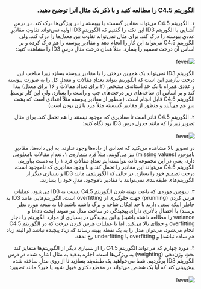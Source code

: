 <div dir="rtl">
  
### الگوریتم C4.5  را مطالعه کنید و با ذکر یک مثال آنرا توضیح دهید. 

۱. الگوریتم C4.5 می‌تواند مقادیر گسسته یا پیوسته را در ویژگی‌ها درک کند. در درسِ آشنایی با الگوریتم ID3 این نکته را گفتیم که الگوریتمِ ID3 اولیه نمی‌تواند تفاوتِ مقادیرِ عددیِ پیوسته را درک کند. برای مثال نمی‌تواند تفاوت بین معدل‌ها را درک کند. ولی الگوریتمِ C4.5 می‌تواند این کار را انجام دهد و مقادیرِ پیوسته را هم درک کرده و بر اساس آن درخت تصمیم را بسازد. مثلاً همان درخت مثالِ درسِ ID3 را مشاهده کنید:<br/><br/>
   ![fever](https://chistio.ir/wp-content/uploads/2018/01/photo_2018-01-21_23-43-16-1-1024x768-1.jpg)
   
   الگوریتمِ ID3 نمی‌تواند یک همچین درختی را با مقادیر پیوسته بسازد زیرا ساختِ این درخت نیازمندِ این است که الگوریتم بتواند تعدادِ مقالات و معدلِ کل را به صورت پیوسته و عددی همراه با یک حدِ آستانه‌ی مشخص (۲ برای تعداد مقالات و ۱۶ برای معدل) پیدا کند و بر اساس آن شاخه‌های زیر درخت‌های چپ و راست را بسازد. ولی این کار توسطِ الگوریتم C4.5 قابل انجام است. (منظور از مقادیر پیوسته مثلاً اعدادی است که پشت سرِ هم می‌آیند و منظور از مقادیر گسسته مثلاً مرد یا زن بودن است)
   
   ۲. الگوریتمِ C4.5 قادر است تا مقادیری که موجود نیستند را هم تحمل کند. برای مثال تصویر زیر را که مانند جدول درس ID3 بود نگاه کنید:<br/><br/>
   ![fever](https://chistio.ir/wp-content/uploads/2018/01/admin-ajax.jpg)
   
   در تصویر بالا مشاهده می‌کنید که تعدادی از داده‌ها وجود ندارند. به این داده‌ها، مقادیرِ ناموجود (missing values) نیز می‌گویند. مثلاً فرد شماره‌ی ۱، تعدادِ مقالات نامعلومی دارد، یعنی در این مجموعه داده نتوانسته‌ایم تعدادِ مقالاتِ فرد ۱ را به دست بیاوریم. الگوریتم C4.5 می‌تواند این مقادیر را تحمل کند و با وجود مقادیری که ناموجود است، درخت تصمیم خود را بسازد. در حالی که الگوریتمی مانند ID3 و بسیاری دیگر از الگوریتم‌های طبقه‌بندی نمی‌توانند با مقادیر ناموجود، مدلِ خود را بسازند.
   
   ۳. سومین موردی که باعث بهینه شدن الگوریتم C4.5 نسبت به ID3 می‌شود، عملیاتِ هرس کردن (prunning) جهت جلوگیری از overfitting است. الگوریتم‌هایی مانند ID3 به خاطر اینکه سعی دارند تا حد امکان شاخه و برگ داشته باشند (تا به نتیجه مورد نظر برسند) با احتمال بالاتری دارای پیچیدگی در ساخت مدل می‌شوند (بحث bias و variance را مطالعه داشته باشید) و این پیچیدگی در بسیاری از موارد الگوریتم را دچار overfitting و خطای بالا می‌کند. اما با عملیات هرس کردن درخت که در الگوریتم C4.5 انجام می‌شود، می‌توان مدل را به یک نقطه بهینه رساند که زیاد پیچیده نباشد (و البته زیاد هم ساده نباشد) و overfitting یا underfitting رخ ندهد.
   
   ۴. مورد چهارم که می‌تواند الگوریتم C4.5 را از بسیاری دیگر از الگوریتم‌ها متمایز کند بحثِ وزن‌دهی (weighting) به ویژگی‌ها است. اجازه بدهید به مثال اشاره شده در درس الگوریتم ID3 برگردیم. شما می‌خواهید یک طبقه‌بند بسازید تا از روی مدلِ ساخته شده پیش‌بینی کند که آیا یک شخص می‌تواند در مقطع دکتری قبول شود یا خیر؟ مانند تصویر:<br/><br/>
   ![fever](https://chistio.ir/wp-content/uploads/2018/01/photo_2018-01-21_23-33-50-1024x706.jpg)
